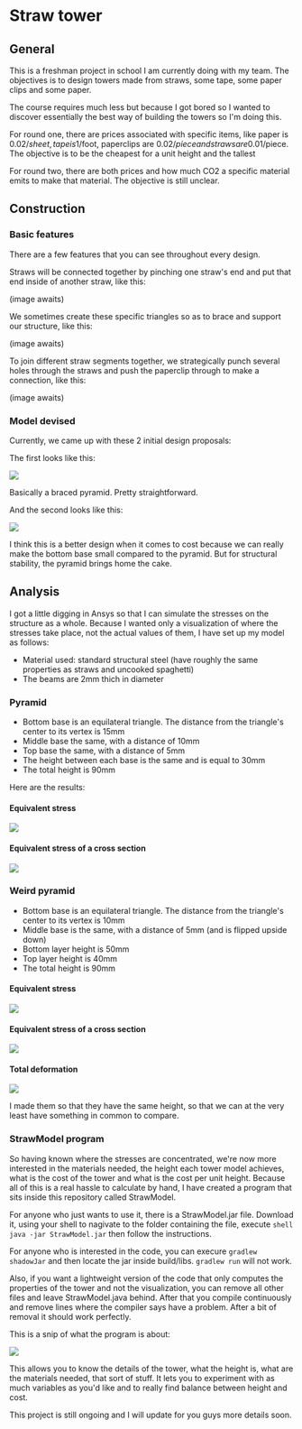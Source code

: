 # Straw tower

## General

This is a freshman project in school I am currently doing with my team. The objectives is to design towers made from straws, some tape, some paper clips and some paper.

The course requires much less but because I got bored so I wanted to discover essentially the best way of building the towers so I'm doing this.

For round one, there are prices associated with specific items, like paper is 0.02$/sheet, tape is 1$/foot, paperclips are 0.02$/piece and straws are 0.01$/piece. The objective is to be the cheapest for a unit height and the tallest

For round two, there are both prices and how much CO2 a specific material emits to make that material. The objective is still unclear.

## Construction

### Basic features

There are a few features that you can see throughout every design.

Straws will be connected together by pinching one straw's end and put that end inside of another straw, like this:

(image awaits)

We sometimes create these specific triangles so as to brace and support our structure, like this:

(image awaits)

To join different straw segments together, we strategically punch several holes through the straws and push the paperclip through to make a connection, like this:

(image awaits)

### Model devised

Currently, we came up with these 2 initial design proposals:

The first looks like this:

![](https://imgur.com/6cKA27r)

Basically a braced pyramid. Pretty straightforward.

And the second looks like this:

![](https://imgur.com/J2zmU3i)

I think this is a better design when it comes to cost because we can really make the bottom base small compared to the pyramid. But for structural stability, the pyramid brings home the cake.

## Analysis

I got a little digging in Ansys so that I can simulate the stresses on the structure as a whole. Because I wanted only a visualization of where the stresses take place, not the actual values of them, I have set up my model as follows:

- Material used: standard structural steel (have roughly the same properties as straws and uncooked spaghetti)
- The beams are 2mm thich in diameter

### Pyramid

- Bottom base is an equilateral triangle. The distance from the triangle's center to its vertex is 15mm
- Middle base the same, with a distance of 10mm
- Top base the same, with a distance of 5mm
- The height between each base is the same and is equal to 30mm
- The total height is 90mm

Here are the results:

#### Equivalent stress

![](https://imgur.com/We5NeoR)

#### Equivalent stress of a cross section

![](https://imgur.com/TmK1sTg)

### Weird pyramid

- Bottom base is an equilateral triangle. The distance from the triangle's center to its vertex is 10mm
- Middle base is the same, with a distance of 5mm (and is flipped upside down)
- Bottom layer height is 50mm
- Top layer height is 40mm
- The total height is 90mm

#### Equivalent stress

![](https://imgur.com/Iedmtsd)

#### Equivalent stress of a cross section

![](https://imgur.com/vuZR2pV)

#### Total deformation

![](https://imgur.com/LEVzX080)

I made them so that they have the same height, so that we can at the very least have something in common to compare.

### StrawModel program

So having known where the stresses are concentrated, we're now more interested in the materials needed, the height each tower model achieves, what is the cost of the tower and what is the cost per unit height. Because all of this is a real hassle to calculate by hand, I have created a program that sits inside this repository called StrawModel.

For anyone who just wants to use it, there is a StrawModel.jar file. Download it, using your shell to nagivate to the folder containing the file, execute ```shell java -jar StrawModel.jar``` then follow the instructions.

For anyone who is interested in the code, you can execure ```gradlew shadowJar``` and then locate the jar inside build/libs. ```gradlew run``` will not work.

Also, if you want a lightweight version of the code that only computes the properties of the tower and not the visualization, you can remove all other files and leave StrawModel.java behind. After that you compile continuously and remove lines where the compiler says have a problem. After a bit of removal it should work perfectly.

This is a snip of what the program is about:

![](https://imgur.com/0IzjpqZ)

This allows you to know the details of the tower, what the height is, what are the materials needed, that sort of stuff. It lets you to experiment with as much variables as you'd like and to really find balance between height and cost.

This project is still ongoing and I will update for you guys more details soon.